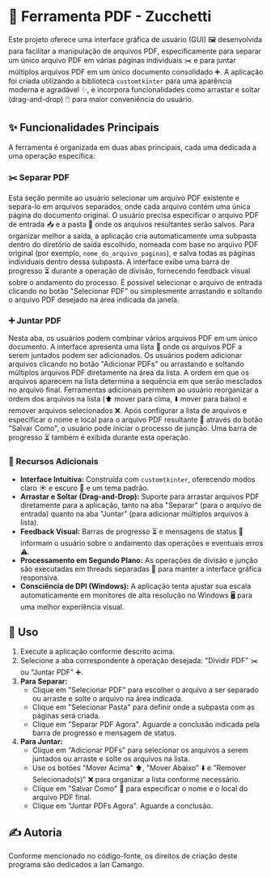 # 📄 Ferramenta PDF - Zucchetti

Este projeto oferece uma interface gráfica de usuário (GUI) 🖼️ desenvolvida para facilitar a manipulação de arquivos PDF, especificamente para separar um único arquivo PDF em várias páginas individuais ✂️ e para juntar múltiplos arquivos PDF em um único documento consolidado ➕. A aplicação foi criada utilizando a biblioteca `customtkinter` para uma aparência moderna e agradável ✨, e incorpora funcionalidades como arrastar e soltar (drag-and-drop) 🖱️ para maior conveniência do usuário.

## ✨ Funcionalidades Principais

A ferramenta é organizada em duas abas principais, cada uma dedicada a uma operação específica:

### ✂️ Separar PDF

Esta seção permite ao usuário selecionar um arquivo PDF existente e separa-lo em arquivos separados, onde cada arquivo contém uma única página do documento original. O usuário precisa especificar o arquivo PDF de entrada 📥 e a pasta 📁 onde os arquivos resultantes serão salvos. Para organizar melhor a saída, a aplicação cria automaticamente uma subpasta dentro do diretório de saída escolhido, nomeada com base no arquivo PDF original (por exemplo, `nome_do_arquivo_paginas`), e salva todas as páginas individuais dentro dessa subpasta. A interface exibe uma barra de progresso ⏳ durante a operação de divisão, fornecendo feedback visual sobre o andamento do processo. É possível selecionar o arquivo de entrada clicando no botão "Selecionar PDF" ou simplesmente arrastando e soltando o arquivo PDF desejado na área indicada da janela.

### ➕ Juntar PDF

Nesta aba, os usuários podem combinar vários arquivos PDF em um único documento. A interface apresenta uma lista 📑 onde os arquivos PDF a serem juntados podem ser adicionados. Os usuários podem adicionar arquivos clicando no botão "Adicionar PDFs" ou arrastando e soltando múltiplos arquivos PDF diretamente na área da lista. A ordem em que os arquivos aparecem na lista determina a sequência em que serão mesclados no arquivo final. Ferramentas adicionais permitem ao usuário reorganizar a ordem dos arquivos na lista (⬆️ mover para cima, ⬇️ mover para baixo) e remover arquivos selecionados ❌. Após configurar a lista de arquivos e especificar o nome e local para o arquivo PDF resultante 💾 através do botão "Salvar Como", o usuário pode iniciar o processo de junção. Uma barra de progresso ⏳ também é exibida durante esta operação.

### 🌟 Recursos Adicionais

*   **Interface Intuitiva:** Construída com `customtkinter`, oferecendo modos claro ☀️ e escuro 🌙 e um tema padrão.
*   **Arrastar e Soltar (Drag-and-Drop):** Suporte para arrastar arquivos PDF diretamente para a aplicação, tanto na aba "Separar" (para o arquivo de entrada) quanto na aba "Juntar" (para adicionar múltiplos arquivos à lista).
*   **Feedback Visual:** Barras de progresso ⏳ e mensagens de status 💬 informam o usuário sobre o andamento das operações e eventuais erros ⚠️.
*   **Processamento em Segundo Plano:** As operações de divisão e junção são executadas em threads separadas 🧵 para manter a interface gráfica responsiva.
*   **Consciência de DPI (Windows):** A aplicação tenta ajustar sua escala automaticamente em monitores de alta resolução no Windows 🖥️ para uma melhor experiência visual.

## 🚀 Uso

1.  Execute a aplicação conforme descrito acima.
2.  Selecione a aba correspondente à operação desejada: "Dividir PDF" ✂️ ou "Juntar PDF" ➕.
3.  **Para Separar:**
    *   Clique em "Selecionar PDF" para escolher o arquivo a ser separado ou arraste e solte o arquivo na área indicada.
    *   Clique em "Selecionar Pasta" para definir onde a subpasta com as páginas será criada.
    *   Clique em "Separar PDF Agora". Aguarde a conclusão indicada pela barra de progresso e mensagem de status.
4.  **Para Juntar:**
    *   Clique em "Adicionar PDFs" para selecionar os arquivos a serem juntados ou arraste e solte os arquivos na lista.
    *   Use os botões "Mover Acima" ⬆️, "Mover Abaixo" ⬇️ e "Remover Selecionado(s)" ❌ para organizar a lista conforme necessário.
    *   Clique em "Salvar Como" 💾 para especificar o nome e o local do arquivo PDF final.
    *   Clique em "Juntar PDFs Agora". Aguarde a conclusão.

## ✍️ Autoria

Conforme mencionado no código-fonte, os direitos de criação deste programa são dedicados a Ian Camargo.
